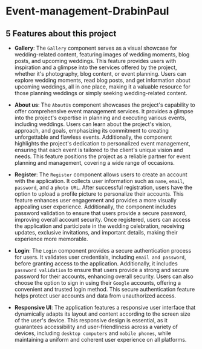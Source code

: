 # **Event-management-DrabinPaul**

## **5 Features about this project**

 - **Gallery**: The `Gallery` component serves as a visual showcase for wedding-related content, featuring images of wedding moments, blog posts, and upcoming weddings. This feature provides users with inspiration and a glimpse into the services offered by the project, whether it's photography, blog content, or event planning. Users can explore wedding moments, read blog posts, and get information about upcoming weddings, all in one place, making it a valuable resource for those planning weddings or simply seeking wedding-related content.

 - **About us**: The `AboutUs` component showcases the project's capability to offer comprehensive event management services. It provides a glimpse into the project's expertise in planning and executing various events, including weddings. Users can learn about the project's vision, approach, and goals, emphasizing its commitment to creating unforgettable and flawless events. Additionally, the component highlights the project's dedication to personalized event management, ensuring that each event is tailored to the client's unique vision and needs. This feature positions the project as a reliable partner for event planning and management, covering a wide range of occasions.

 - **Register**: The `Register` component allows users to create an account with the application. It collects user information such as `name`, `email`, `password`, and a `photo URL`. After successful registration, users have the option to upload a profile picture to personalize their accounts. This feature enhances user engagement and provides a more visually appealing user experience. Additionally, the component includes password validation to ensure that users provide a secure password, improving overall account security. Once registered, users can access the application and participate in the wedding celebration, receiving updates, exclusive invitations, and important details, making their experience more memorable.

 - **Login**: The `Login` component provides a secure authentication process for users. It validates user credentials, including `email and password`, before granting access to the application. Additionally, it includes `password validation` to ensure that users provide a strong and secure password for their accounts, enhancing overall security. Users can also choose the option to sign in using their `Google` accounts, offering a convenient and trusted login method. This secure authentication feature helps protect user accounts and data from unauthorized access.

 - **Responsive UI**: The application features a responsive user interface that dynamically adapts its layout and content according to the screen size of the user's device. This responsive design is essential, as it guarantees accessibility and user-friendliness across a variety of devices, including `desktop computers` and `mobile phones`, while maintaining a uniform and coherent user experience on all platforms.

